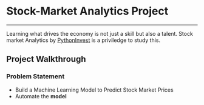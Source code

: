 # Stock-Market Analytics Project
---
Learning what drives the economy is not just a skill but also a talent.
Stock market Analytics by [PythonInvest]('https://pythoninvest.com/') is a priviledge to study this.

## Project Walkthrough
### Problem Statement
- Build a Machine Learning Model to Predict Stock Market Prices
- Automate  the **model**
